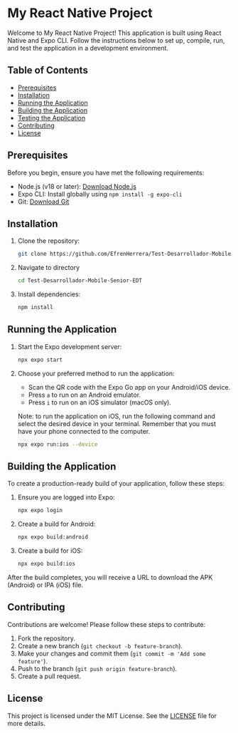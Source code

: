 # My React Native Project

Welcome to My React Native Project! This application is built using React Native and Expo CLI. Follow the instructions below to set up, compile, run, and test the application in a development environment.

## Table of Contents

- [Prerequisites](#prerequisites)
- [Installation](#installation)
- [Running the Application](#running-the-application)
- [Building the Application](#building-the-application)
- [Testing the Application](#testing-the-application)
- [Contributing](#contributing)
- [License](#license)

## Prerequisites

Before you begin, ensure you have met the following requirements:

- Node.js (v18 or later): [Download Node.js](https://nodejs.org/)
- Expo CLI: Install globally using `npm install -g expo-cli`
- Git: [Download Git](https://git-scm.com/)

## Installation

1. Clone the repository:

    ```sh
    git clone https://github.com/EfrenHerrera/Test-Desarrollador-Mobile-Senior-EDT.git
    ```

2. Navigate to directory
    ```sh 
    cd Test-Desarrollador-Mobile-Senior-EDT
    ```

3. Install dependencies:

    ```sh
    npm install
    ```

## Running the Application

1. Start the Expo development server:

    ```sh
    npx expo start
    ```

2. Choose your preferred method to run the application:

    - Scan the QR code with the Expo Go app on your Android/iOS device.
    - Press `a` to run on an Android emulator.
    - Press `i` to run on an iOS simulator (macOS only).

   Note: to run the application on iOS, run the following command and select the desired device in your terminal. Remember that you must have your phone connected to the computer.
    ```sh
    npx expo run:ios --device
    ```

## Building the Application

To create a production-ready build of your application, follow these steps:

1. Ensure you are logged into Expo:

    ```sh
    npx expo login
    ```

2. Create a build for Android:

    ```sh
    npx expo build:android
    ```

3. Create a build for iOS:

    ```sh
    npx expo build:ios
    ```

After the build completes, you will receive a URL to download the APK (Android) or IPA (iOS) file.

## Contributing

Contributions are welcome! Please follow these steps to contribute:

1. Fork the repository.
2. Create a new branch (`git checkout -b feature-branch`).
3. Make your changes and commit them (`git commit -m 'Add some feature'`).
4. Push to the branch (`git push origin feature-branch`).
5. Create a pull request.

## License

This project is licensed under the MIT License. See the [LICENSE](LICENSE) file for more details.
